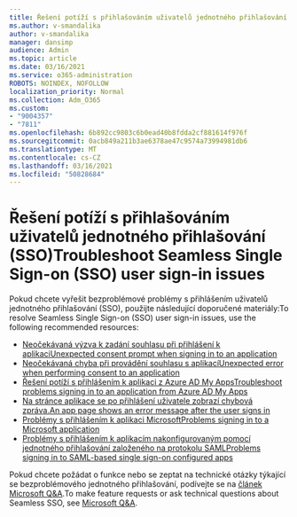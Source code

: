 ```yaml
---
title: Řešení potíží s přihlašováním uživatelů jednotného přihlašování (SSO)
ms.author: v-smandalika
author: v-smandalika
manager: dansimp
audience: Admin
ms.topic: article
ms.date: 03/16/2021
ms.service: o365-administration
ROBOTS: NOINDEX, NOFOLLOW
localization_priority: Normal
ms.collection: Adm_O365
ms.custom:
- "9004357"
- "7811"
ms.openlocfilehash: 6b892cc9803c6b0ead40b8fdda2cf881614f976f
ms.sourcegitcommit: 0acb849a211b3ae6378ae47c9574a73994981db6
ms.translationtype: MT
ms.contentlocale: cs-CZ
ms.lasthandoff: 03/16/2021
ms.locfileid: "50828684"
---
```

# <a name="troubleshoot-seamless-single-sign-on-sso-user-sign-in-issues"></a><span data-ttu-id="9969e-102">Řešení potíží s přihlašováním uživatelů jednotného přihlašování (SSO)</span><span class="sxs-lookup"><span data-stu-id="9969e-102">Troubleshoot Seamless Single Sign-on (SSO) user sign-in issues</span></span>

<span data-ttu-id="9969e-103">Pokud chcete vyřešit bezproblémové problémy s přihlášením uživatelů jednotného přihlašování (SSO), použijte následující doporučené materiály:</span><span class="sxs-lookup"><span data-stu-id="9969e-103">To resolve Seamless Single Sign-on (SSO) user sign-in issues, use the following recommended resources:</span></span>

- [<span data-ttu-id="9969e-104">Neočekávaná výzva k zadání souhlasu při přihlášení k aplikaci</span><span class="sxs-lookup"><span data-stu-id="9969e-104">Unexpected consent prompt when signing in to an application</span></span>](https://docs.microsoft.com/azure/active-directory/manage-apps/application-sign-in-unexpected-user-consent-prompt) 
- [<span data-ttu-id="9969e-105">Neočekávaná chyba při provádění souhlasu s aplikací</span><span class="sxs-lookup"><span data-stu-id="9969e-105">Unexpected error when performing consent to an application</span></span>](https://docs.microsoft.com/azure/active-directory/manage-apps/application-sign-in-unexpected-user-consent-error) 
- [<span data-ttu-id="9969e-106">Řešení potíží s přihlášením k aplikaci z Azure AD My Apps</span><span class="sxs-lookup"><span data-stu-id="9969e-106">Troubleshoot problems signing in to an application from Azure AD My Apps</span></span>](https://docs.microsoft.com/azure/active-directory/manage-apps/application-sign-in-other-problem-access-panel) 
- [<span data-ttu-id="9969e-107">Na stránce aplikace se po přihlášení uživatele zobrazí chybová zpráva.</span><span class="sxs-lookup"><span data-stu-id="9969e-107">An app page shows an error message after the user signs in</span></span>](https://docs.microsoft.com/azure/active-directory/manage-apps/application-sign-in-problem-application-error)
- [<span data-ttu-id="9969e-108">Problémy s přihlášením k aplikaci Microsoft</span><span class="sxs-lookup"><span data-stu-id="9969e-108">Problems signing in to a Microsoft application</span></span>](https://docs.microsoft.com/azure/active-directory/manage-apps/application-sign-in-problem-first-party-microsoft) 
- [<span data-ttu-id="9969e-109">Problémy s přihlášením k aplikacím nakonfigurovaným pomocí jednotného přihlašování založeného na protokolu SAML</span><span class="sxs-lookup"><span data-stu-id="9969e-109">Problems signing in to SAML-based single sign-on configured apps</span></span>](https://docs.microsoft.com/azure/active-directory/manage-apps/application-sign-in-problem-federated-sso-gallery)

<span data-ttu-id="9969e-110">Pokud chcete požádat o funkce nebo se zeptat na technické otázky týkající se bezproblémového jednotného přihlašování, podívejte se na [článek Microsoft Q&A](https://docs.microsoft.com/answers/topics/azure-ad-single-sign-on.html).</span><span class="sxs-lookup"><span data-stu-id="9969e-110">To make feature requests or ask technical questions about Seamless SSO, see [Microsoft Q&A](https://docs.microsoft.com/answers/topics/azure-ad-single-sign-on.html).</span></span>


